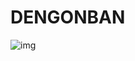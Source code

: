 # DENGONBAN

![img](https://cdn.glitch.com/5b0a0735-51a6-4d80-87ee-96f9742536a2%2Flogo.png?v=1596328263606)